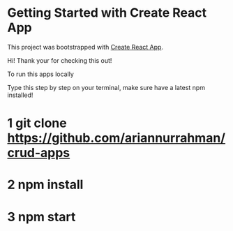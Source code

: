 # Getting Started with Create React App

This project was bootstrapped with [Create React App](https://github.com/facebook/create-react-app).

Hi!
Thank your for checking this out!

To run this apps locally

Type this step by step on your terminal, make sure have a latest npm installed!

# 1 git clone https://github.com/ariannurrahman/crud-apps

# 2 npm install

# 3 npm start

